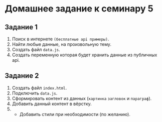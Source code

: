 # Домашнее задание к семинару 5

## Задание 1

1. Поиск в интернете `(бесплатные api примеры)`.
2. Найти любые данные, на произвольную тему.
3. Создать файл `data.js`.
4. Создать переменную которая будет хранить данные из публичных api.

## Задание 2

1. Создать файл `index.html`.
2. Подключить `data.js`.
3. Сформировать контент из данных (`картинка` `загловок` и `параграф`).
4. Добавить данный контент в вёрстку.
5. * Добавить стили при необходимости (по желанию).
